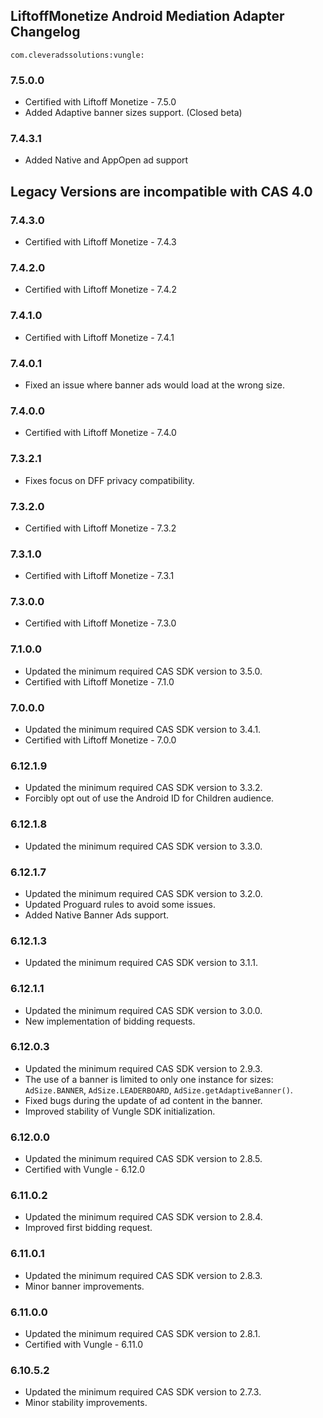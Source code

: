 ## LiftoffMonetize Android Mediation Adapter Changelog
`com.cleveradssolutions:vungle:`  

### 7.5.0.0
- Certified with Liftoff Monetize - 7.5.0
- Added Adaptive banner sizes support. (Closed beta)

### 7.4.3.1
- Added Native and AppOpen ad support

## Legacy Versions are incompatible with CAS 4.0

### 7.4.3.0
- Certified with Liftoff Monetize - 7.4.3

### 7.4.2.0
- Certified with Liftoff Monetize - 7.4.2

### 7.4.1.0
- Certified with Liftoff Monetize - 7.4.1

### 7.4.0.1
- Fixed an issue where banner ads would load at the wrong size.

### 7.4.0.0
- Certified with Liftoff Monetize - 7.4.0

### 7.3.2.1
- Fixes focus on DFF privacy compatibility.

### 7.3.2.0
- Certified with Liftoff Monetize - 7.3.2

### 7.3.1.0
- Certified with Liftoff Monetize - 7.3.1

### 7.3.0.0
- Certified with Liftoff Monetize - 7.3.0

### 7.1.0.0
- Updated the minimum required CAS SDK version to 3.5.0.
- Certified with Liftoff Monetize - 7.1.0

### 7.0.0.0
- Updated the minimum required CAS SDK version to 3.4.1.
- Certified with Liftoff Monetize - 7.0.0

### 6.12.1.9
- Updated the minimum required CAS SDK version to 3.3.2.
- Forcibly opt out of use the Android ID for Children audience.

### 6.12.1.8
- Updated the minimum required CAS SDK version to 3.3.0.

### 6.12.1.7
- Updated the minimum required CAS SDK version to 3.2.0.
- Updated Proguard rules to avoid some issues.
- Added Native Banner Ads support.

### 6.12.1.3
- Updated the minimum required CAS SDK version to 3.1.1.

### 6.12.1.1
- Updated the minimum required CAS SDK version to 3.0.0.
- New implementation of bidding requests.

### 6.12.0.3
- Updated the minimum required CAS SDK version to 2.9.3.
- The use of a banner is limited to only one instance for sizes: `AdSize.BANNER`, `AdSize.LEADERBOARD`, `AdSize.getAdaptiveBanner()`.
- Fixed bugs during the update of ad content in the banner.
- Improved stability of Vungle SDK initialization.

### 6.12.0.0
- Updated the minimum required CAS SDK version to 2.8.5.
- Certified with Vungle - 6.12.0

### 6.11.0.2
- Updated the minimum required CAS SDK version to 2.8.4.
- Improved first bidding request.

### 6.11.0.1
- Updated the minimum required CAS SDK version to 2.8.3.
- Minor banner improvements.

### 6.11.0.0
- Updated the minimum required CAS SDK version to 2.8.1.
- Certified with Vungle - 6.11.0

### 6.10.5.2
- Updated the minimum required CAS SDK version to 2.7.3.
- Minor stability improvements.